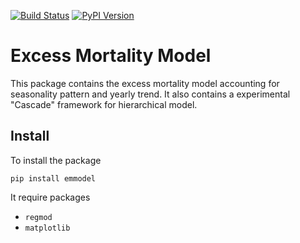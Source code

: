 [![Build Status](https://github.com/ihmeuw-msca/emmodel/workflows/python-build/badge.svg)](https://github.com/ihmeuw-msca/emmodel/actions)
[![PyPI Version](https://badge.fury.io/py/emmodel.svg)](https://badge.fury.io/py/emmodel)

# Excess Mortality Model

This package contains the excess mortality model accounting for seasonality pattern and yearly trend.
It also contains a experimental "Cascade" framework for hierarchical model.

## Install
To install the package
```
pip install emmodel
```

It require packages

* `regmod`
* `matplotlib`
